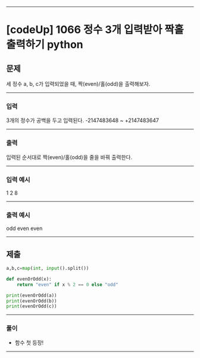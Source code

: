 
---

# [codeUp] 1066 정수 3개 입력받아 짝홀 출력하기 python


## 문제
 
세 정수 a, b, c가 입력되었을 때, 짝(even)/홀(odd)을 출력해보자.





---
### 입력 

3개의 정수가 공백을 두고 입력된다.
-2147483648 ~ +2147483647


---
### 출력   

입력된 순서대로 짝(even)/홀(odd)을 줄을 바꿔 출력한다.

---
### 입력 예시

1 2 8

---
### 출력 예시

odd
even
even

---
제출
---
```python
a,b,c=map(int, input().split())

def evenOrOdd(x):
    return "even" if x % 2 == 0 else "odd"

print(evenOrOdd(a))
print(evenOrOdd(b))
print(evenOrOdd(c))
```

---
### 풀이
* 함수 첫 등장!
---
